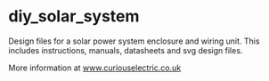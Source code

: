 # diy_solar_system
Design files for a solar power system enclosure and wiring unit. This includes instructions, manuals, datasheets and svg design files.

More information at www.curiouselectric.co.uk 
